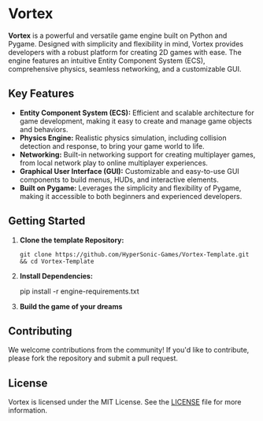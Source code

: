 Vortex
======

**Vortex** is a powerful and versatile game engine built on Python and Pygame. Designed with simplicity and flexibility in mind, Vortex provides developers with a robust platform for creating 2D games with ease. The engine features an intuitive Entity Component System (ECS), comprehensive physics, seamless networking, and a customizable GUI.

Key Features
------------

*   **Entity Component System (ECS):** Efficient and scalable architecture for game development, making it easy to create and manage game objects and behaviors.
*   **Physics Engine:** Realistic physics simulation, including collision detection and response, to bring your game world to life.
*   **Networking:** Built-in networking support for creating multiplayer games, from local network play to online multiplayer experiences.
*   **Graphical User Interface (GUI):** Customizable and easy-to-use GUI components to build menus, HUDs, and interactive elements.
*   **Built on Pygame:** Leverages the simplicity and flexibility of Pygame, making it accessible to both beginners and experienced developers.

Getting Started
---------------

1.  **Clone the template Repository:**

    ```
    git clone https://github.com/HyperSonic-Games/Vortex-Template.git && cd Vortex-Template
    ```
    

3.  **Install Dependencies:**

    pip install -r engine-requirements.txt
    

4.  **Build the game of your dreams**
    

Contributing
------------

We welcome contributions from the community! If you'd like to contribute, please fork the repository and submit a pull request.

License
-------

Vortex is licensed under the MIT License. See the [LICENSE](LICENSE) file for more information.
